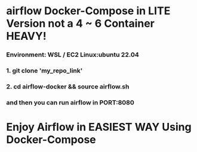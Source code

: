 # airflow Docker-Compose in LITE Version not a 4 ~ 6 Container HEAVY!
### Environment: WSL / EC2 Linux:ubuntu 22.04 
### 1. git clone 'my_repo_link'
### 2. cd airflow-docker && source airflow.sh
### and then you can run airflow in PORT:8080
# Enjoy Airflow in EASIEST WAY Using Docker-Compose 
